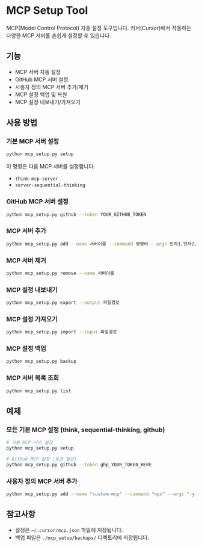# MCP Setup Tool

MCP(Model Control Protocol) 자동 설정 도구입니다. 커서(Cursor)에서 작동하는 다양한 MCP 서버를 손쉽게 설정할 수 있습니다.

## 기능

- MCP 서버 자동 설정
- GitHub MCP 서버 설정
- 사용자 정의 MCP 서버 추가/제거
- MCP 설정 백업 및 복원
- MCP 설정 내보내기/가져오기

## 사용 방법

### 기본 MCP 서버 설정

```bash
python mcp_setup.py setup
```

이 명령은 다음 MCP 서버를 설정합니다:
- `think-mcp-server`
- `server-sequential-thinking`

### GitHub MCP 서버 설정

```bash
python mcp_setup.py github --token YOUR_GITHUB_TOKEN
```

### MCP 서버 추가

```bash
python mcp_setup.py add --name 서버이름 --command 명령어 --args 인자1,인자2,인자3
```

### MCP 서버 제거

```bash
python mcp_setup.py remove --name 서버이름
```

### MCP 설정 내보내기

```bash
python mcp_setup.py export --output 파일경로
```

### MCP 설정 가져오기

```bash
python mcp_setup.py import --input 파일경로
```

### MCP 설정 백업

```bash
python mcp_setup.py backup
```

### MCP 서버 목록 조회

```bash
python mcp_setup.py list
```

## 예제

### 모든 기본 MCP 설정 (think, sequential-thinking, github)

```bash
# 기본 MCP 서버 설정
python mcp_setup.py setup

# GitHub MCP 설정 (토큰 필요)
python mcp_setup.py github --token ghp_YOUR_TOKEN_HERE
```

### 사용자 정의 MCP 서버 추가

```bash
python mcp_setup.py add --name "custom-mcp" --command "npx" --args "-y,@smithery/cli@latest,run,@smithery-ai/custom-tool,--key,your-key-here"
```

## 참고사항

- 설정은 `~/.cursor/mcp.json` 파일에 저장됩니다.
- 백업 파일은 `./mcp_setup/backups/` 디렉토리에 저장됩니다. 